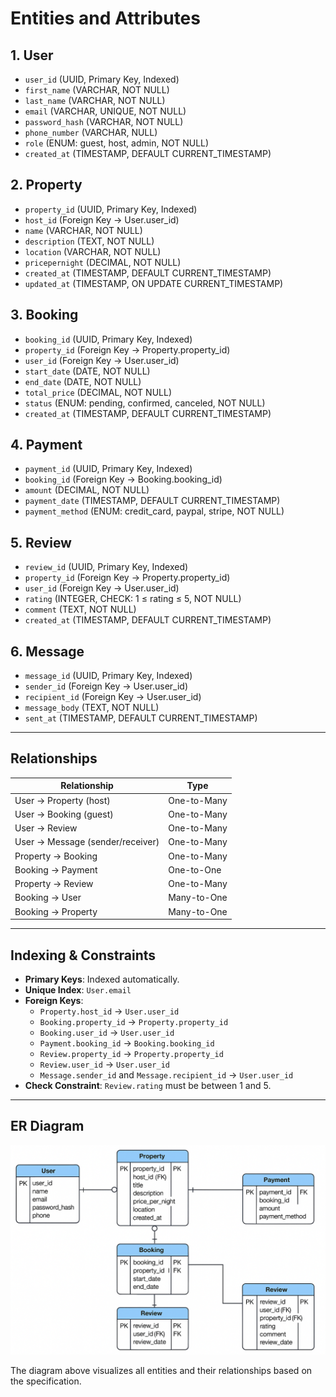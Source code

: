 # Entities and Attributes

## 1. **User**

- `user_id` (UUID, Primary Key, Indexed)
- `first_name` (VARCHAR, NOT NULL)
- `last_name` (VARCHAR, NOT NULL)
- `email` (VARCHAR, UNIQUE, NOT NULL)
- `password_hash` (VARCHAR, NOT NULL)
- `phone_number` (VARCHAR, NULL)
- `role` (ENUM: guest, host, admin, NOT NULL)
- `created_at` (TIMESTAMP, DEFAULT CURRENT_TIMESTAMP)

## 2. **Property**

- `property_id` (UUID, Primary Key, Indexed)
- `host_id` (Foreign Key → User.user_id)
- `name` (VARCHAR, NOT NULL)
- `description` (TEXT, NOT NULL)
- `location` (VARCHAR, NOT NULL)
- `pricepernight` (DECIMAL, NOT NULL)
- `created_at` (TIMESTAMP, DEFAULT CURRENT_TIMESTAMP)
- `updated_at` (TIMESTAMP, ON UPDATE CURRENT_TIMESTAMP)

## 3. **Booking**

- `booking_id` (UUID, Primary Key, Indexed)
- `property_id` (Foreign Key → Property.property_id)
- `user_id` (Foreign Key → User.user_id)
- `start_date` (DATE, NOT NULL)
- `end_date` (DATE, NOT NULL)
- `total_price` (DECIMAL, NOT NULL)
- `status` (ENUM: pending, confirmed, canceled, NOT NULL)
- `created_at` (TIMESTAMP, DEFAULT CURRENT_TIMESTAMP)

## 4. **Payment**

- `payment_id` (UUID, Primary Key, Indexed)
- `booking_id` (Foreign Key → Booking.booking_id)
- `amount` (DECIMAL, NOT NULL)
- `payment_date` (TIMESTAMP, DEFAULT CURRENT_TIMESTAMP)
- `payment_method` (ENUM: credit_card, paypal, stripe, NOT NULL)

## 5. **Review**

- `review_id` (UUID, Primary Key, Indexed)
- `property_id` (Foreign Key → Property.property_id)
- `user_id` (Foreign Key → User.user_id)
- `rating` (INTEGER, CHECK: 1 ≤ rating ≤ 5, NOT NULL)
- `comment` (TEXT, NOT NULL)
- `created_at` (TIMESTAMP, DEFAULT CURRENT_TIMESTAMP)

## 6. **Message**

- `message_id` (UUID, Primary Key, Indexed)
- `sender_id` (Foreign Key → User.user_id)
- `recipient_id` (Foreign Key → User.user_id)
- `message_body` (TEXT, NOT NULL)
- `sent_at` (TIMESTAMP, DEFAULT CURRENT_TIMESTAMP)

---

## Relationships

| Relationship                    | Type         |
|---------------------------------|--------------|
| User → Property (host)          | One-to-Many  |
| User → Booking (guest)          | One-to-Many  |
| User → Review                   | One-to-Many  |
| User → Message (sender/receiver)| One-to-Many  |
| Property → Booking              | One-to-Many  |
| Booking → Payment               | One-to-One   |
| Property → Review               | One-to-Many  |
| Booking → User                  | Many-to-One  |
| Booking → Property              | Many-to-One  |

---

## Indexing & Constraints

- **Primary Keys**: Indexed automatically.
- **Unique Index**: `User.email`
- **Foreign Keys**:
  - `Property.host_id` → `User.user_id`
  - `Booking.property_id` → `Property.property_id`
  - `Booking.user_id` → `User.user_id`
  - `Payment.booking_id` → `Booking.booking_id`
  - `Review.property_id` → `Property.property_id`
  - `Review.user_id` → `User.user_id`
  - `Message.sender_id` and `Message.recipient_id` → `User.user_id`
- **Check Constraint**: `Review.rating` must be between 1 and 5.

---

## ER Diagram

![ERD](./erd.png)

The diagram above visualizes all entities and their relationships based on the specification.

